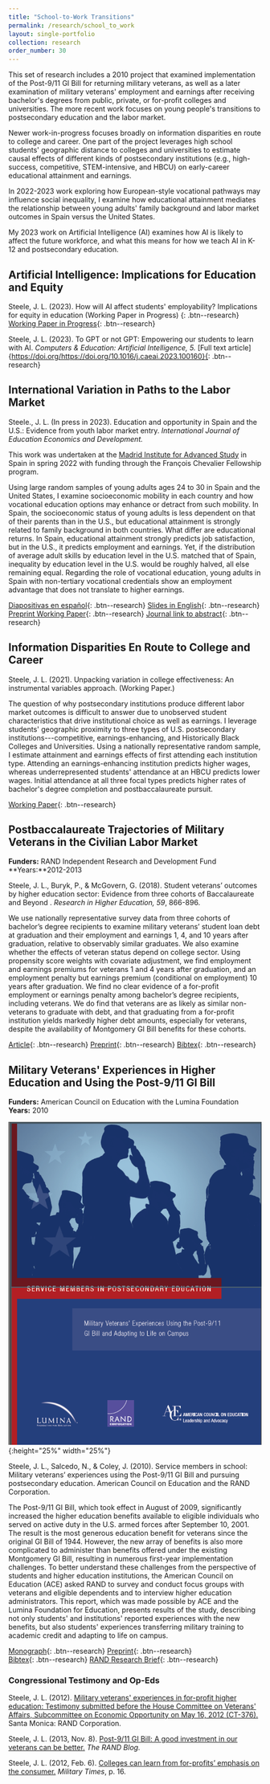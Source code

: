 ```yaml
---
title: "School-to-Work Transitions"
permalink: /research/school_to_work
layout: single-portfolio
collection: research
order_number: 30
---
```


This set of research includes a 2010 project that examined implementation of the Post-9/11 GI Bill for returning military veterans,
as well as a later examination of military veterans' employment and earnings after receiving bachelor's degrees from public, private, 
or for-profit colleges and universities. The more recent work focuses on young people's transitions to postsecondary education and the labor market. 

Newer work-in-progress focuses broadly on information disparities en route to college and career. One part of the project leverages high school students' geographic distance to colleges and universities to estimate causal effects of different kinds of postsecondary institutions 
(e.g., high-success, competitive, STEM-intensive, and HBCU) on early-career educational attainment and earnings.  
  
In 2022-2023 work exploring how European-style vocational pathways may influence social inequality, I examine how educational attainment mediates the relationship 
between young adults' family background and labor market outcomes in Spain versus the United States.   
  
My 2023 work on Artificial Intelligence (AI) examines how AI is likely to affect the future workforce, and what this means for how we teach AI in K-12 and postsecondary education.
    
  
## Artificial Intelligence: Implications for Education and Equity  
  
Steele, J. L. (2023). How will AI affect students' employability? Implications for equity in education (Working Paper in Progress) {: .btn--research}
[Working Paper in Progress](/files/ai_workforce_wp.pdf){: .btn--research}  
  
Steele, J. L. (2023). To GPT or not GPT: Empowering our students to learn with AI. *Computers & Education: Artificial Intelligence, 5.* 
[Full text article]{https://doi.org/https://doi.org/10.1016/j.caeai.2023.100160}{: .btn--research}
  
  
## International Variation in Paths to the Labor Market

Steele., J. L. (In press in 2023). Education and opportunity in Spain and the U.S.: Evidence from youth labor market entry. *International Journal of Education Economics and Development.*

This work was undertaken at the [Madrid Institute for Advanced Study](https://www.madrid-ias.eu/index.php?id=3892&L=0%20) 
in Spain in spring 2022 with funding through the François Chevalier Fellowship program. 

Using large random samples of young adults ages 24 to 30 in Spain and the United States, I examine socioeconomic mobility in each country 
and how vocational education options may enhance or detract from such mobility. In Spain, the socioeconomic status of young adults is less 
dependent on that of their parents than in the U.S., but educational attainment is strongly related to family background in both countries. 
What differ are educational returns. In Spain, educational attainment strongly predicts job satisfaction, but in the U.S., it predicts 
employment and earnings. Yet, if the distribution of average adult skills by education level in the U.S. matched that of Spain, inequality 
by education level in the U.S. would be roughly halved, all else remaining equal. Regarding the role of vocational education, young adults in 
Spain with non-tertiary vocational credentials show an employment advantage that does not translate to higher earnings.

[Diapositivas en español](https://www.dropbox.com/s/duzf2q20fwq15z9/sumstat_diapositivas.pdf?dl=0){: .btn--research} 
[Slides in English](https://www.dropbox.com/s/0i5qec3bkzil6j3/sumstat_diapositivas_ing2.pdf?dl=0){: .btn--research} 
[Preprint Working Paper](https://www.dropbox.com/s/rh12kr86z7xjfgn/sumstat_articulo_exhibend_november2022.pdf?dl=0){: .btn--research}
[Journal link to abstract](https://www.inderscience.com/info/ingeneral/forthcoming.php?jcode=ijeed){: .btn--research}


## Information Disparities En Route to College and Career  

Steele, J. L. (2021). Unpacking variation in college effectiveness: An instrumental variables approach. (Working Paper.) 

The question of why postsecondary institutions produce different labor market outcomes is difficult to answer due to unobserved student 
characteristics that drive institutional choice as well as earnings. I leverage students' geographic proximity to three types of U.S. postsecondary 
institutions---competitive, earnings-enhancing, and Historically Black Colleges and Universities. Using a nationally representative random sample, 
I estimate attainment and earnings effects of first attending each institution type. Attending an earnings-enhancing institution predicts higher wages,
whereas underrepresented students' attendance at an HBCU predicts lower wages. Initial attendance at all three focal types predicts higher rates of 
bachelor's degree completion and postbaccalaureate pursuit.

[Working Paper](/files/draft_v7.pdf){: .btn--research}  


## Postbaccalaureate Trajectories of Military Veterans in the Civilian Labor Market
**Funders:** RAND Independent Research and Development Fund  
**Years:**2012-2013

Steele, J. L., Buryk, P., & McGovern, G. (2018). Student veterans’ outcomes by higher education sector: Evidence from three cohorts of Baccalaureate and Beyond . *Research in Higher Education, 59*, 866-896.

We use nationally representative survey data from three cohorts of bachelor’s degree recipients 
to examine military veterans’ student loan debt at graduation and their
employment and earnings 1, 4, and 10 years after graduation, relative to observably similar
graduates. We also examine whether the effects of veteran status depend on college sector.
Using propensity score weights with covariate adjustment, we find employment and
earnings premiums for veterans 1 and 4 years after graduation, and an employment penalty
but earnings premium (conditional on employment) 10 years after graduation. We find no
clear evidence of a for-profit employment or earnings penalty among bachelor’s degree
recipients, including veterans. We do find that veterans are as likely as similar non-veterans
to graduate with debt, and that graduating from a for-profit institution yields markedly
higher debt amounts, especially for veterans, despite the availability of Montgomery GI
Bill benefits for these cohorts.

[Article](https://doi.org/https://doi.org/10.1007/s11162-017-9491-x){: .btn--research} 
[Preprint](/files/2018-stuvet-preprint.pdf){: .btn--research} 
[Bibtex](https://scholar.googleusercontent.com/scholar.bib?q=info:xyxwG1DvECkJ:scholar.google.com/&output=citation&scisdr=CgXItk0jEPb7os18vuc:AAGBfm0AAAAAYRF5puc1sVFgc_93Irvi5RrbKO1RMXtc&scisig=AAGBfm0AAAAAYRF5psr9-QsF0wH15oPbBPtJJLz6GSsd&scisf=4&ct=citation&cd=-1&hl=en){: .btn--research} 


## Military Veterans' Experiences in Higher Education and Using the Post-9/11 GI Bill
**Funders:** American Council on Education with the Lumina Foundation 
**Years:** 2010

![Service Members in School Report Cover](/images/svcmbr_2010_cover.png){:height="25%" width="25%"} 

Steele, J. L., Salcedo, N., & Coley, J. (2010). Service members in school: Military veterans’ experiences using the Post-9/11 GI Bill and pursuing postsecondary education. American Council on Education and the RAND Corporation.  

The Post-9/11 GI Bill, which took effect in August of 2009, significantly increased the higher education benefits available to eligible individuals who served on active duty in the U.S. armed forces after September 10, 2001. The result is the most generous education benefit for veterans since the original GI Bill of 1944. However, the new array of benefits is also more complicated to administer than benefits offered under the existing Montgomery GI Bill, resulting in numerous first-year implementation challenges. To better understand these challenges from the perspective of students and higher education institutions, the American Council on Education (ACE) asked RAND to survey and conduct focus groups with veterans and eligible dependents and to interview higher education administrators. This report, which was made possible by ACE and the Lumina Foundation for Education, presents results of the study, describing not only students' and institutions' reported experiences with the new benefits, 
but also students' experiences transferring military training to academic credit and adapting to life on campus.  

[Monograph](https://www.rand.org/pubs/monographs/MG1083.html){: .btn--research} [Preprint](/files/2017-dli-effects-preprint.pdf){: .btn--research}  
[Bibtex](https://scholar.googleusercontent.com/scholar.bib?q=info:LSBF15_d-2YJ:scholar.google.com/&output=citation&scisdr=CgXItk0jEPb7os1zy54:AAGBfm0AAAAAYRF205694hQ6XvJRRPtzr13ze3DcYSQr&scisig=AAGBfm0AAAAAYRF204SkqxhcNkelgFAAG6yw9DciGI5i&scisf=4&ct=citation&cd=-1&hl=en){: .btn--research} 
[RAND Research Brief](https://www.rand.org/pubs/research_briefs/RB9560.html){: .btn--research}  


### Congressional Testimony and Op-Eds

Steele, J. L. (2012). [Military veterans' experiences in for-profit higher education: Testimony submitted before the House Committee on Veterans' Affairs, Subcommittee on Economic Opportunity on May 16, 2012 (CT-376).](https://www.rand.org/content/dam/rand/pubs/testimonies/2012/RAND_CT376.pdf) Santa Monica: RAND Corporation.  

Steele, J. L. (2013, Nov. 8). [Post-9/11 GI Bill: A good investment in our veterans can be better.](http://www.rand.org/blog/2013/11/post-911-gi-bill-a-good-investment-in-our-veterans.html) *The RAND Blog.*  

Steele, J. L. (2012, Feb. 6). [Colleges can learn from for-profits’ emphasis on the consumer.](https://www.rand.org/blog/2012/02/colleges-can-learn-from-for-profits-emphasis-on-the.html) *Military Times*, p. 16.  